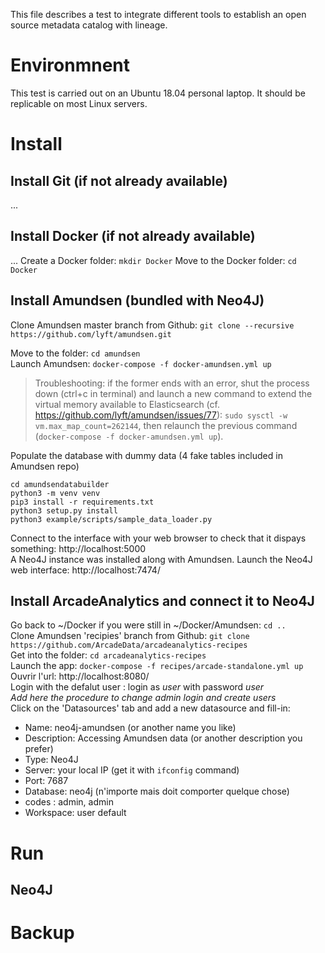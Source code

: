 This file describes a test to integrate different tools to establish an open source metadata catalog with lineage.

# Environmnent
This test is carried out on an Ubuntu 18.04 personal laptop. It should be replicable on most Linux servers.

# Install

## Install Git (if not already available)
...
## Install Docker (if not already available)
...
Create a Docker folder: `mkdir Docker`
Move to the Docker folder: `cd Docker`  

## Install Amundsen (bundled with Neo4J)
Clone Amundsen master branch from Github: `git clone --recursive https://github.com/lyft/amundsen.git`

Move to the folder: `cd amundsen`  
Launch Amundsen: `docker-compose -f docker-amundsen.yml up`
>Troubleshooting: if the former ends with an error, shut the process down (ctrl+c in terminal) and launch a new command to extend the virtual memory available to Elasticsearch (cf. https://github.com/lyft/amundsen/issues/77): `sudo sysctl -w vm.max_map_count=262144`, then relaunch the previous command (`docker-compose -f docker-amundsen.yml up`).

Populate the database with dummy data (4 fake tables included in Amundsen repo)  

`cd amundsendatabuilder`  
`python3 -m venv venv`  
`pip3 install -r requirements.txt`  
`python3 setup.py install`  
`python3 example/scripts/sample_data_loader.py`  

Connect to the interface with your web browser to check that it dispays something: http://localhost:5000  
A Neo4J instance was installed along with Amundsen. Launch the Neo4J web interface: http://localhost:7474/ 

## Install ArcadeAnalytics and connect it to Neo4J 
Go back to ~/Docker if you were still in ~/Docker/Amundsen: `cd ..`  
Clone Amundsen 'recipies' branch from Github:   `git clone https://github.com/ArcadeData/arcadeanalytics-recipes`  
Get into the folder: `cd arcadeanalytics-recipes`  
Launch the app: `docker-compose -f recipes/arcade-standalone.yml up`  
Ouvrir l'url: http://localhost:8080/  
Login with the defalut user : login as *user* with password *user*  
*Add here the procedure to change admin login and create users*   
Click on the 'Datasources' tab and add a new datasource and fill-in:   
- Name: neo4j-amundsen (or another name you like)
- Description: Accessing Amundsen data (or another description you prefer)
- Type: Neo4J
- Server: your local IP (get it with `ifconfig` command)
- Port: 7687
- Database: neo4j (n'importe mais doit comporter quelque chose)
- codes : admin, admin
- Workspace: user default

# Run

## Neo4J


# Backup
